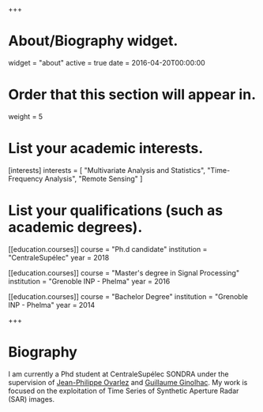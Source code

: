 +++
# About/Biography widget.
widget = "about"
active = true
date = 2016-04-20T00:00:00

# Order that this section will appear in.
weight = 5

# List your academic interests.
[interests]
  interests = [
    "Multivariate Analysis and Statistics",
    "Time-Frequency Analysis",
    "Remote Sensing"
  ]

# List your qualifications (such as academic degrees).
[[education.courses]]
  course = "Ph.d candidate"
  institution = "CentraleSupélec"
  year = 2018

[[education.courses]]
  course = "Master's degree in Signal Processing"
  institution = "Grenoble INP - Phelma"
  year = 2016

[[education.courses]]
  course = "Bachelor Degree"
  institution = "Grenoble INP - Phelma"
  year = 2014
 
+++

# Biography

I am currently a Phd student at CentraleSupélec SONDRA under the supervision of [Jean-Philippe Ovarlez](http://jeanphilippeovarlez.com/Homepage_de_Ovarlez_Jean-Philippe/Bienvenue.html) and [Guillaume Ginolhac](https://www.researchgate.net/profile/Guillaume_Ginolhac). My work is focused on the exploitation of Time Series of Synthetic Aperture Radar (SAR) images.
